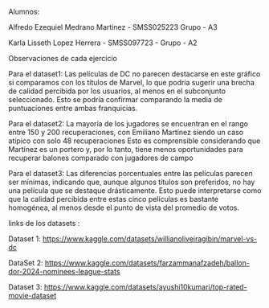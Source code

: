 Alumnos: 

Alfredo Ezequiel Medrano Martinez - SMSS025223 Grupo - A3

Karla Lisseth Lopez Herrera - SMSS097723 - Grupo - A2

Observaciones de cada ejercicio

Para el dataset1:
Las películas de DC no parecen destacarse en este gráfico si comparamos con los títulos de Marvel, 
lo que podría sugerir una brecha de calidad percibida por los usuarios, al menos en el subconjunto seleccionado.
Esto se podría confirmar comparando la media de puntuaciones entre ambas franquicias.

Para el dataset2:
 La mayoría de los jugadores se encuentran en el rango entre 150 y 200 recuperaciones, 
 con Emiliano Martínez siendo un caso atípico con solo 48 recuperaciones
 Esto es comprensible considerando que Martínez es un portero y, por lo tanto, 
 tiene menos oportunidades para recuperar balones comparado con jugadores de campo

 Para el dataset3:
 Las diferencias porcentuales entre las películas parecen ser mínimas, 
 indicando que, aunque algunos títulos son preferidos, no hay una película que se destaque drásticamente. 
 Esto puede interpretarse como que la calidad percibida entre estas cinco películas es bastante homogénea, 
 al menos desde el punto de vista del promedio de votos.

 links de los datasets :
 
 Dataset 1: https://www.kaggle.com/datasets/willianoliveiragibin/marvel-vs-dc
 
 DataSet 2: https://www.kaggle.com/datasets/farzammanafzadeh/ballon-dor-2024-nominees-league-stats
 
 Dataset 3: https://www.kaggle.com/datasets/ayushi10kumari/top-rated-movie-dataset
 
